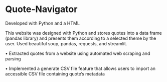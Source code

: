 # Quote-Navigator

Developed with Python and a HTML

This website was designed with Python and stores quotes into a data frame (pandas library) and presents them according to a selected theme by the user. Used beautiful soup, pandas, requests, and streamlit. 

• Extracted quotes from a website using automated web scraping and parsing 

• Implemented a generate CSV file feature that allows users to import an accessible CSV file containing quote’s metadata
